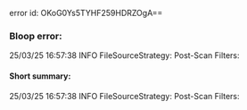 error id: OKoG0Ys5TYHF259HDRZOgA==
### Bloop error:

25/03/25 16:57:38 INFO FileSourceStrategy: Post-Scan Filters:
#### Short summary: 

25/03/25 16:57:38 INFO FileSourceStrategy: Post-Scan Filters: